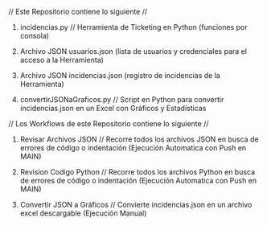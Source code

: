 // Este Repositorio contiene lo siguiente //

1) incidencias.py // Herramienta de Ticketing en Python (funciones por consola)

2) Archivo JSON usuarios.json (lista de usuarios y credenciales para el acceso a la Herramienta)

3) Archivo JSON incidencias.json (registro de incidencias de la Herramienta)

4) convertirJSONaGraficos.py // Script en Python para convertir incidencias.json en un Excel con Gráficos y Estadísticas

// Los Workflows de este Repositorio contiene lo siguiente //

1) Revisar Archivos JSON // Recorre todos los archivos JSON en busca de errores de código o indentación (Ejecución Automatica con Push en MAIN)

2) Revision Codigo Python // Recorre todos los archivos Python en busca de errores de código o indentación (Ejecución Automatica con Push en MAIN)

3) Convertir JSON a Gráficos // Convierte incidencias.json en un archivo excel descargable (Ejecución Manual)
